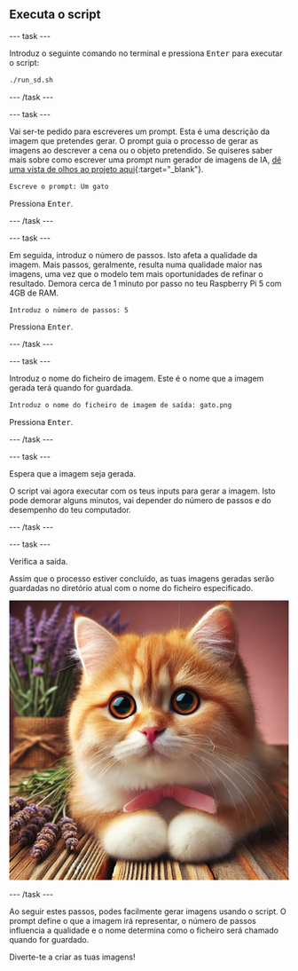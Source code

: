 ## Executa o script

\--- task ---

Introduz o seguinte comando no terminal e pressiona <kbd>Enter</kbd> para executar o script:

```bash
./run_sd.sh
```

\--- /task ---

\--- task ---

Vai ser-te pedido para escreveres um prompt. Esta é uma descrição da imagem que pretendes gerar. O prompt guia o processo de gerar as imagens ao descrever a cena ou o objeto pretendido. Se quiseres saber mais sobre como escrever uma prompt num gerador de imagens de IA, [dê uma vista de olhos ao projeto aqui](https://projects.raspberrypi.org/en/projects/ai-image-prompt/){:target="_blank"}.

```bash
Escreve o prompt: Um gato
```

Pressiona <kbd>Enter</kbd>.

\--- /task ---

\--- task ---

Em seguida, introduz o número de passos. Isto afeta a qualidade da imagem. Mais passos, geralmente, resulta numa qualidade maior nas imagens, uma vez que o modelo tem mais oportunidades de refinar o resultado. Demora cerca de 1 minuto por passo no teu Raspberry Pi 5 com 4GB de RAM.

```bash
Introduz o número de passos: 5
```

Pressiona <kbd>Enter</kbd>.

\--- /task ---

\--- task ---

Introduz o nome do ficheiro de imagem. Este é o nome que a imagem gerada terá quando for guardada.

```bash
Introduz o nome do ficheiro de imagem de saída: gato.png
```

Pressiona <kbd>Enter</kbd>.

\--- /task ---

\--- task ---

Espera que a imagem seja gerada.

O script vai agora executar com os teus inputs para gerar a imagem. Isto pode demorar alguns minutos, vai depender do número de passos e do desempenho do teu computador.

\--- /task ---

\--- task ---

Verifica a saída.

Assim que o processo estiver concluído, as tuas imagens geradas serão guardadas no diretório atual com o nome do ficheiro especificado.

![Um gatinho laranja e branco com olhos grandes e expressivos, com um nariz cor-de-rosa, e está sentado numa superfície de madeira. O gatinho tem um laço cor-de-rosa à volta do pescoço. No fundo, estão ramos de alfazema e um ramo de alfazema envolto em serapilheira, sobre um fundo rosa suave.](images/cat.jpg)

\--- /task ---

Ao seguir estes passos, podes facilmente gerar imagens usando o script. O prompt define o que a imagem irá representar, o número de passos influencia a qualidade e o nome determina como o ficheiro será chamado quando for guardado.

Diverte-te a criar as tuas imagens!
